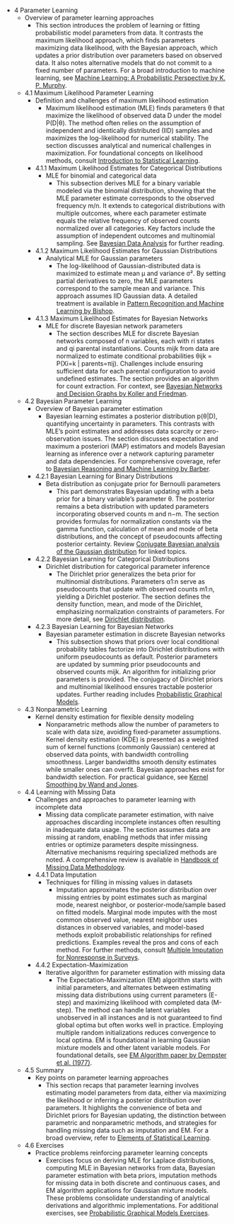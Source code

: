 - 4 Parameter Learning
  - Overview of parameter learning approaches
    - This section introduces the problem of learning or fitting probabilistic model parameters from data. It contrasts the maximum likelihood approach, which finds parameters maximizing data likelihood, with the Bayesian approach, which updates a prior distribution over parameters based on observed data. It also notes alternative models that do not commit to a fixed number of parameters. For a broad introduction to machine learning, see [Machine Learning: A Probabilistic Perspective by K. P. Murphy](https://mitpress.mit.edu/books/machine-learning-0).
  - 4.1 Maximum Likelihood Parameter Learning
    - Definition and challenges of maximum likelihood estimation
      - Maximum likelihood estimation (MLE) finds parameters θ that maximize the likelihood of observed data D under the model P(D|θ). The method often relies on the assumption of independent and identically distributed (IID) samples and maximizes the log-likelihood for numerical stability. The section discusses analytical and numerical challenges in maximization. For foundational concepts on likelihood methods, consult [Introduction to Statistical Learning](https://www.statlearning.com/).
    - 4.1.1 Maximum Likelihood Estimates for Categorical Distributions
      - MLE for binomial and categorical data
        - This subsection derives MLE for a binary variable modeled via the binomial distribution, showing that the MLE parameter estimate corresponds to the observed frequency m/n. It extends to categorical distributions with multiple outcomes, where each parameter estimate equals the relative frequency of observed counts normalized over all categories. Key factors include the assumption of independent outcomes and multinomial sampling. See [Bayesian Data Analysis](https://www.stat.columbia.edu/~gelman/book/) for further reading.
    - 4.1.2 Maximum Likelihood Estimates for Gaussian Distributions
      - Analytical MLE for Gaussian parameters
        - The log-likelihood of Gaussian-distributed data is maximized to estimate mean µ and variance σ². By setting partial derivatives to zero, the MLE parameters correspond to the sample mean and variance. This approach assumes IID Gaussian data. A detailed treatment is available in [Pattern Recognition and Machine Learning by Bishop](https://www.springer.com/gp/book/9780387310732).
    - 4.1.3 Maximum Likelihood Estimates for Bayesian Networks
      - MLE for discrete Bayesian network parameters
        - The section describes MLE for discrete Bayesian networks composed of n variables, each with ri states and qi parental instantiations. Counts mijk from data are normalized to estimate conditional probabilities θijk = P(Xi=k | parents=πij). Challenges include ensuring sufficient data for each parental configuration to avoid undefined estimates. The section provides an algorithm for count extraction. For context, see [Bayesian Networks and Decision Graphs by Koller and Friedman](https://mitpress.mit.edu/books/probabilistic-graphical-models).
  - 4.2 Bayesian Parameter Learning
    - Overview of Bayesian parameter estimation
      - Bayesian learning estimates a posterior distribution p(θ|D), quantifying uncertainty in parameters. This contrasts with MLE’s point estimates and addresses data scarcity or zero-observation issues. The section discusses expectation and maximum a posteriori (MAP) estimators and models Bayesian learning as inference over a network capturing parameter and data dependencies. For comprehensive coverage, refer to [Bayesian Reasoning and Machine Learning by Barber](https://www.cs.ucl.ac.uk/staff/D.Barber/textbook/).
    - 4.2.1 Bayesian Learning for Binary Distributions
      - Beta distribution as conjugate prior for Bernoulli parameters
        - This part demonstrates Bayesian updating with a beta prior for a binary variable’s parameter θ. The posterior remains a beta distribution with updated parameters incorporating observed counts m and n−m. The section provides formulas for normalization constants via the gamma function, calculation of mean and mode of beta distributions, and the concept of pseudocounts affecting posterior certainty. Review [Conjugate Bayesian analysis of the Gaussian distribution](https://en.wikipedia.org/wiki/Conjugate_prior#Beta_distribution_and_Bernoulli_distribution) for linked topics.
    - 4.2.2 Bayesian Learning for Categorical Distributions
      - Dirichlet distribution for categorical parameter inference
        - The Dirichlet prior generalizes the beta prior for multinomial distributions. Parameters α1:n serve as pseudocounts that update with observed counts m1:n, yielding a Dirichlet posterior. The section defines the density function, mean, and mode of the Dirichlet, emphasizing normalization constraints of parameters. For more detail, see [Dirichlet distribution](https://en.wikipedia.org/wiki/Dirichlet_distribution).
    - 4.2.3 Bayesian Learning for Bayesian Networks
      - Bayesian parameter estimation in discrete Bayesian networks
        - This subsection shows that priors over local conditional probability tables factorize into Dirichlet distributions with uniform pseudocounts as default. Posterior parameters are updated by summing prior pseudocounts and observed counts mijk. An algorithm for initializing prior parameters is provided. The conjugacy of Dirichlet priors and multinomial likelihood ensures tractable posterior updates. Further reading includes [Probabilistic Graphical Models](https://mitpress.mit.edu/books/probabilistic-graphical-models-0).
  - 4.3 Nonparametric Learning
    - Kernel density estimation for flexible density modeling
      - Nonparametric methods allow the number of parameters to scale with data size, avoiding fixed-parameter assumptions. Kernel density estimation (KDE) is presented as a weighted sum of kernel functions (commonly Gaussian) centered at observed data points, with bandwidth controlling smoothness. Larger bandwidths smooth density estimates while smaller ones can overfit. Bayesian approaches exist for bandwidth selection. For practical guidance, see [Kernel Smoothing by Wand and Jones](https://www.taylorfrancis.com/books/mono/10.1201/9780429498637/kernel-smoothing-miao-wand).
  - 4.4 Learning with Missing Data
    - Challenges and approaches to parameter learning with incomplete data
      - Missing data complicate parameter estimation, with naive approaches discarding incomplete instances often resulting in inadequate data usage. The section assumes data are missing at random, enabling methods that infer missing entries or optimize parameters despite missingness. Alternative mechanisms requiring specialized methods are noted. A comprehensive review is available in [Handbook of Missing Data Methodology](https://www.crcpress.com/Handbook-of-Missing-Data-Methodology/Molenberghs-Fitzmaurice-Kenward-Tsiatis-Verbeke/p/book/9781466503081).
    - 4.4.1 Data Imputation
      - Techniques for filling in missing values in datasets
        - Imputation approximates the posterior distribution over missing entries by point estimates such as marginal mode, nearest neighbor, or posterior-mode/sample based on fitted models. Marginal mode imputes with the most common observed value, nearest neighbor uses distances in observed variables, and model-based methods exploit probabilistic relationships for refined predictions. Examples reveal the pros and cons of each method. For further methods, consult [Multiple Imputation for Nonresponse in Surveys](https://www.wiley.com/en-us/Multiple+Imputation+for+Nonresponse+in+Surveys-p-9780471655749).
    - 4.4.2 Expectation-Maximization
      - Iterative algorithm for parameter estimation with missing data
        - The Expectation-Maximization (EM) algorithm starts with initial parameters, and alternates between estimating missing data distributions using current parameters (E-step) and maximizing likelihood with completed data (M-step). The method can handle latent variables unobserved in all instances and is not guaranteed to find global optima but often works well in practice. Employing multiple random initializations reduces convergence to local optima. EM is foundational in learning Gaussian mixture models and other latent variable models. For foundational details, see [EM Algorithm paper by Dempster et al. (1977)](https://doi.org/10.2307/2984875).
  - 4.5 Summary
    - Key points on parameter learning approaches
      - This section recaps that parameter learning involves estimating model parameters from data, either via maximizing the likelihood or inferring a posterior distribution over parameters. It highlights the convenience of beta and Dirichlet priors for Bayesian updating, the distinction between parametric and nonparametric methods, and strategies for handling missing data such as imputation and EM. For a broad overview, refer to [Elements of Statistical Learning](https://web.stanford.edu/~hastie/ElemStatLearn/).
  - 4.6 Exercises
    - Practice problems reinforcing parameter learning concepts
      - Exercises focus on deriving MLE for Laplace distributions, computing MLE in Bayesian networks from data, Bayesian parameter estimation with beta priors, imputation methods for missing data in both discrete and continuous cases, and EM algorithm applications for Gaussian mixture models. These problems consolidate understanding of analytical derivations and algorithmic implementations. For additional exercises, see [Probabilistic Graphical Models Exercises](https://pgm.stanford.edu/).
